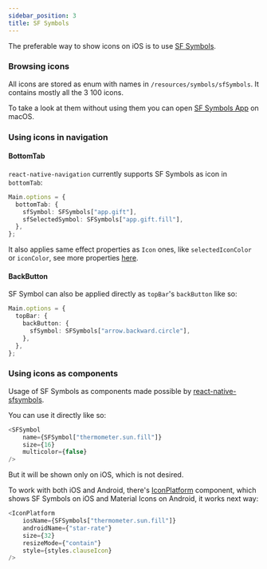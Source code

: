 ```yaml
---
sidebar_position: 3
title: SF Symbols
---
```


The preferable way to show icons on iOS is to use [SF Symbols](https://developer.apple.com/sf-symbols/).

### Browsing icons

All icons are stored as enum with names in `/resources/symbols/sfSymbols`. It contains mostly all the 3 100 icons.

To take a look at them without using them you can open [SF Symbols App](https://developer.apple.com/sf-symbols/) on macOS.

### Using icons in navigation

#### BottomTab

`react-native-navigation` currently supports SF Symbols as icon in `bottomTab`:

```typescript jsx
Main.options = {
  bottomTab: {
    sfSymbol: SFSymbols["app.gift"],
    sfSelectedSymbol: SFSymbols["app.gift.fill"],
  },
};
```

It also applies same effect properties as `Icon` ones, like `selectedIconColor` or `iconColor`, see more properties [here](https://wix.github.io/react-native-navigation/api/options-bottomTab#iconwidth).

#### BackButton

SF Symbol can also be applied directly as `topBar`'s `backButton` like so:
```typescript jsx
Main.options = {
  topBar: {
    backButton: {
      sfSymbol: SFSymbols["arrow.backward.circle"],
    },
  },
};
```

### Using icons as components

Usage of SF Symbols as components made possible by [react-native-sfsymbols](https://github.com/birkir/react-native-sfsymbols).

You can use it directly like so:

```typescript jsx
<SFSymbol 
    name={SFSymbol["thermometer.sun.fill"]}
    size={16} 
    multicolor={false}
/>
```

But it will be shown only on iOS, which is not desired.

To work with both iOS and Android, there's [IconPlatform](../components/icon-platform.md) component,
which shows SF Symbols on iOS and Material Icons on Android, it works next way:

```typescript jsx
<IconPlatform 
    iosName={SFSymbols["thermometer.sun.fill"]}
    androidName={"star-rate"}
    size={32} 
    resizeMode={"contain"} 
    style={styles.clauseIcon}
/>
```
